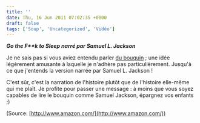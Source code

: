 ```yaml
---
title: ''
date: Thu, 16 Jun 2011 07:02:35 +0000
draft: false
tags: ['Soup', 'Uncategorized', 'Vidéo']
---
```


_**Go the F\*\*k to Sleep narré par Samuel L. Jackson**_

Je ne sais pas si vous aviez entendu parler [du bouquin](http://www.amazon.com/exec/obidos/ASIN/1617750255) ; une idée légèrement amusante à laquelle je n'adhère pas particulièrement. Jusqu'à ce que j'entends la version narrée par Samuel L. Jackson !

C'est sûr, c'est la narration de l'histoire plutôt que de l'histoire elle-même qui me plaît. Je profite pour passer une message : à moins que vous soyez capables de lire le bouquin comme Samuel Jackson, épargnez vos enfants ;)

(Source: [http://www.amazon.com/](http://www.amazon.com/))